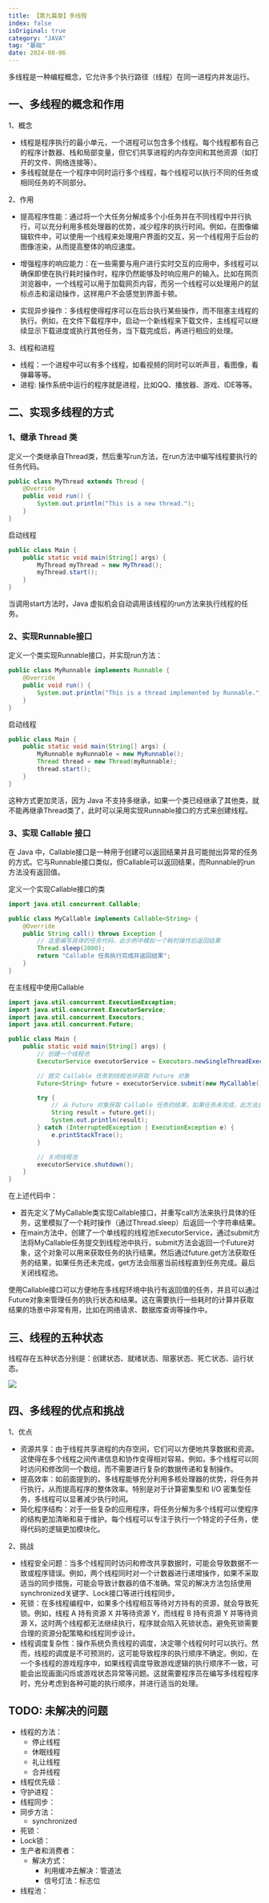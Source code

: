 ```yaml
---
title: 【第九篇章】多线程
index: false
isOriginal: true
category: "JAVA"
tag: "基础"
date: 2024-08-06
---
```


多线程是一种编程概念，它允许多个执行路径（线程）在同一进程内并发运行。

## 一、多线程的概念和作用
1、概念
- 线程是程序执行的最小单元，一个进程可以包含多个线程。每个线程都有自己的程序计数器、栈和局部变量，但它们共享进程的内存空间和其他资源（如打开的文件、网络连接等）。
- 多线程就是在一个程序中同时运行多个线程，每个线程可以执行不同的任务或相同任务的不同部分。

2、作用
- 提高程序性能：通过将一个大任务分解成多个小任务并在不同线程中并行执行，可以充分利用多核处理器的优势，减少程序的执行时间。例如，在图像编辑软件中，可以使用一个线程来处理用户界面的交互，另一个线程用于后台的图像渲染，从而提高整体的响应速度。

- 增强程序的响应能力：在一些需要与用户进行实时交互的应用中，多线程可以确保即使在执行耗时操作时，程序仍然能够及时响应用户的输入。比如在网页浏览器中，一个线程可以用于加载网页内容，而另一个线程可以处理用户的鼠标点击和滚动操作，这样用户不会感觉到界面卡顿。

- 实现异步操作：多线程使得程序可以在后台执行某些操作，而不阻塞主线程的执行。例如，在文件下载程序中，启动一个新线程来下载文件，主线程可以继续显示下载进度或执行其他任务，当下载完成后，再进行相应的处理。

3、线程和进程
- 线程：一个进程中可以有多个线程，如看视频的同时可以听声音，看图像，看弹幕等等。
- 进程: 操作系统中运行的程序就是进程，比如QQ、播放器、游戏、IDE等等。

## 二、实现多线程的方式
### 1、继承 Thread 类

定义一个类继承自Thread类，然后重写run方法，在run方法中编写线程要执行的任务代码。

```java
public class MyThread extends Thread {
    @Override
    public void run() {
        System.out.println("This is a new thread.");
    }
}
```

启动线程

```java
public class Main {
    public static void main(String[] args) {
        MyThread myThread = new MyThread();
        myThread.start();
    }
}
```

当调用start方法时，Java 虚拟机会自动调用该线程的run方法来执行线程的任务。

### 2、实现Runnable接口

定义一个类实现Runnable接口，并实现run方法：

```java
public class MyRunnable implements Runnable {
    @Override
    public void run() {
        System.out.println("This is a thread implemented by Runnable.");
    }
}
```

启动线程
```java
public class Main {
    public static void main(String[] args) {
        MyRunnable myRunnable = new MyRunnable();
        Thread thread = new Thread(myRunnable);
        thread.start();
    }
}
```

这种方式更加灵活，因为 Java 不支持多继承，如果一个类已经继承了其他类，就不能再继承Thread类了，此时可以采用实现Runnable接口的方式来创建线程。

### 3、实现 Callable 接口

在 Java 中，Callable接口是一种用于创建可以返回结果并且可能抛出异常的任务的方式。它与Runnable接口类似，但Callable可以返回结果，而Runnable的run方法没有返回值。

定义一个实现Callable接口的类
```java
import java.util.concurrent.Callable;

public class MyCallable implements Callable<String> {
    @Override
    public String call() throws Exception {
        // 这里编写具体的任务代码，此示例中模拟一个耗时操作后返回结果
        Thread.sleep(2000);
        return "Callable 任务执行完成并返回结果";
    }
}
```

在主线程中使用Callable
```java
import java.util.concurrent.ExecutionException;
import java.util.concurrent.ExecutorService;
import java.util.concurrent.Executors;
import java.util.concurrent.Future;

public class Main {
    public static void main(String[] args) {
        // 创建一个线程池
        ExecutorService executorService = Executors.newSingleThreadExecutor();

        // 提交 Callable 任务到线程池并获取 Future 对象
        Future<String> future = executorService.submit(new MyCallable());

        try {
            // 从 Future 对象获取 Callable 任务的结果，如果任务未完成，此方法会阻塞直到任务完成
            String result = future.get();
            System.out.println(result);
        } catch (InterruptedException | ExecutionException e) {
            e.printStackTrace();
        }

        // 关闭线程池
        executorService.shutdown();
    }
}
```

在上述代码中：
- 首先定义了MyCallable类实现Callable接口，并重写call方法来执行具体的任务，这里模拟了一个耗时操作（通过Thread.sleep）后返回一个字符串结果。
- 在main方法中，创建了一个单线程的线程池ExecutorService，通过submit方法将MyCallable任务提交到线程池中执行，submit方法会返回一个Future对象，这个对象可以用来获取任务的执行结果。然后通过future.get方法获取任务的结果，如果任务还未完成，get方法会阻塞当前线程直到任务完成。最后关闭线程池。

使用Callable接口可以方便地在多线程环境中执行有返回值的任务，并且可以通过Future对象来管理任务的执行状态和结果。这在需要执行一些耗时的计算并获取结果的场景中非常有用，比如在网络请求、数据库查询等操作中。

## 三、线程的五种状态

线程存在五种状态分别是：创建状态、就绪状态、阻塞状态、死亡状态、运行状态。

![](./thread-state.png)

## 四、多线程的优点和挑战
1、优点

- 资源共享：由于线程共享进程的内存空间，它们可以方便地共享数据和资源。这使得在多个线程之间传递信息和协作变得相对容易。例如，多个线程可以同时访问和修改同一个数组，而不需要进行复杂的数据传递和复制操作。
- 提高效率：如前面提到的，多线程能够充分利用多核处理器的优势，将任务并行执行，从而提高程序的整体效率。特别是对于计算密集型和 I/O 密集型任务，多线程可以显著减少执行时间。
- 简化程序结构：对于一些复杂的应用程序，将任务分解为多个线程可以使程序的结构更加清晰和易于维护。每个线程可以专注于执行一个特定的子任务，使得代码的逻辑更加模块化。

2、挑战
- 线程安全问题：当多个线程同时访问和修改共享数据时，可能会导致数据不一致或程序错误。例如，两个线程同时对一个计数器进行递增操作，如果不采取适当的同步措施，可能会导致计数器的值不准确。常见的解决方法包括使用synchronized关键字、Lock接口等进行线程同步。
- 死锁：在多线程编程中，如果多个线程相互等待对方持有的资源，就会导致死锁。例如，线程 A 持有资源 X 并等待资源 Y，而线程 B 持有资源 Y 并等待资源 X，这时两个线程都无法继续执行，程序就会陷入死锁状态。避免死锁需要合理的资源分配策略和线程同步设计。
- 线程调度复杂性：操作系统负责线程的调度，决定哪个线程何时可以执行。然而，线程的调度是不可预测的，这可能导致程序的执行顺序不确定。例如，在一个多线程的游戏程序中，如果线程调度导致游戏逻辑的执行顺序不一致，可能会出现画面闪烁或游戏状态异常等问题。这就需要程序员在编写多线程程序时，充分考虑到各种可能的执行顺序，并进行适当的处理。


## TODO: 未解决的问题
- 线程的方法：
    - 停止线程
    - 休眠线程
    - 礼让线程
    - 合并线程
- 线程优先级：
- 守护进程：
- 线程同步：
- 同步方法：
    - synchronized
- 死锁：
- Lock锁：
- 生产者和消费者：
    - 解决方式：
        - 利用缓冲去解决：管道法
        - 信号灯法：标志位
- 线程池：